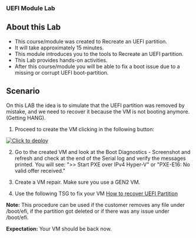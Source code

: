 ### UEFI Module Lab

## About this Lab

- This course/module was created to Recreate an UEFI partition.
- It will take approximately 15 minutes.
- This module introduces you to the tools to Recreate an UEFI partition.
- This Lab provides hands-on activities.
- After this course/module you will be able to fix a boot issue due to a missing or corrupt UEFI boot-partition.

## Scenario

On this LAB the idea is to simulate that the UEFI partition was removed by mistake, and we need to recover it because the VM is not booting anymore. (Getting HANG). 

1. Proceed to create the VM clicking in the following button: 

[![Click to deploy](https://user-images.githubusercontent.com/129801457/229645043-e2349c38-7efd-4336-83c4-dab6897f9a7c.png)](https://portal.azure.com/#create/Microsoft.Template/uri/https%3a%2f%2fraw.githubusercontent.com%2fmitchcr%2fONEVM%2fmain%2fUEFI%2fUEFI.json)

2. Go to the created VM and look at the Boot Diagnostics - Screenshot and refresh and check at the end of the Serial log and verify the messages printed.  You will see: ">> Start PXE over IPv4 Hyper-V" or "PXE-E16: No valid offer received."
   
3.  Create a VM repair.  Make sure you use a GEN2 VM.
4.  Use the following TSG to fix your VM [How to recover UEFI Partition](https://supportability.visualstudio.com/AzureLinuxNinjas/_wiki/wikis/AzureLinuxNinjas/469439/How-to-Recover-UEFI-Partition)

**Note:**  This procedure can be used if the customer removes any file under /boot/efi, if the partition got deleted or if there was any issue under /boot/efi.

**Expectation:** Your VM should be back now. 

